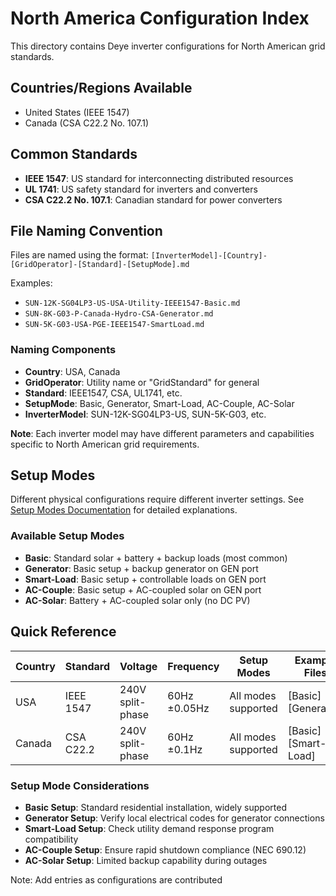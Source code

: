 # North America Configuration Index

This directory contains Deye inverter configurations for North American grid standards.

## Countries/Regions Available

- United States (IEEE 1547)
- Canada (CSA C22.2 No. 107.1)

## Common Standards

- **IEEE 1547**: US standard for interconnecting distributed resources
- **UL 1741**: US safety standard for inverters and converters
- **CSA C22.2 No. 107.1**: Canadian standard for power converters

## File Naming Convention

Files are named using the format: `[InverterModel]-[Country]-[GridOperator]-[Standard]-[SetupMode].md`

Examples:

- `SUN-12K-SG04LP3-US-USA-Utility-IEEE1547-Basic.md`
- `SUN-8K-G03-P-Canada-Hydro-CSA-Generator.md`
- `SUN-5K-G03-USA-PGE-IEEE1547-SmartLoad.md`

### Naming Components

- **Country**: USA, Canada
- **GridOperator**: Utility name or "GridStandard" for general
- **Standard**: IEEE1547, CSA, UL1741, etc.
- **SetupMode**: Basic, Generator, Smart-Load, AC-Couple, AC-Solar
- **InverterModel**: SUN-12K-SG04LP3-US, SUN-5K-G03, etc.

**Note**: Each inverter model may have different parameters and capabilities specific to North American grid requirements.

## Setup Modes

Different physical configurations require different inverter settings. See [Setup Modes Documentation](../../docs/setup-modes.md) for detailed explanations.

### Available Setup Modes

- **Basic**: Standard solar + battery + backup loads (most common)
- **Generator**: Basic setup + backup generator on GEN port
- **Smart-Load**: Basic setup + controllable loads on GEN port
- **AC-Couple**: Basic setup + AC-coupled solar on GEN port
- **AC-Solar**: Battery + AC-coupled solar only (no DC PV)

## Quick Reference

| Country | Standard | Voltage | Frequency | Setup Modes | Example Files |
|---------|----------|---------|-----------|-------------|---------------|
| USA | IEEE 1547 | 240V split-phase | 60Hz ±0.05Hz | All modes supported | [Basic] [Generator] |
| Canada | CSA C22.2 | 240V split-phase | 60Hz ±0.1Hz | All modes supported | [Basic] [Smart-Load] |

### Setup Mode Considerations

- **Basic Setup**: Standard residential installation, widely supported
- **Generator Setup**: Verify local electrical codes for generator connections
- **Smart-Load Setup**: Check utility demand response program compatibility
- **AC-Couple Setup**: Ensure rapid shutdown compliance (NEC 690.12)
- **AC-Solar Setup**: Limited backup capability during outages

Note: Add entries as configurations are contributed
